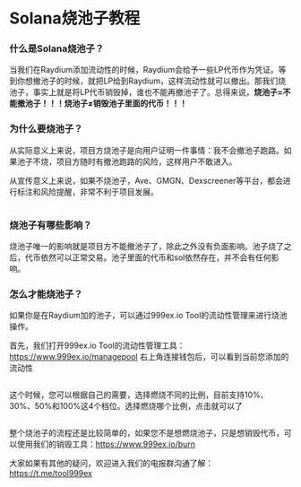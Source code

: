 # Solana烧池子教程

### 什么是Solana烧池子？

当我们在Raydium添加流动性的时候，Raydium会给予一些LP代币作为凭证。等到你想撤池子的时候，就把LP给到Raydium，这样流动性就可以撤出。那我们烧池子，事实上就是将LP代币销毁掉，谁也不能再撤池子了。总得来说，**烧池子=不能撤池子！！！烧池子≠销毁池子里面的代币！！！**

### 为什么要烧池子？

从实际意义上来说，项目方烧池子是向用户证明一件事情：我不会撤池子跑路。如果池子不烧，项目方随时有撤池跑路的风险，这样用户不敢进入。

从宣传意义上来说，如果不烧池子，Ave、GMGN、Dexscreener等平台，都会进行标注和风险提醒，非常不利于项目发展。

<figure><img src="https://1885923539-files.gitbook.io/~/files/v0/b/gitbook-x-prod.appspot.com/o/spaces%2FnmLBiMxr5iATgeZGW8in%2Fuploads%2FF5XDxbhBj9ltQk89PsvS%2Fgmgn%E7%83%A7%E6%B1%A0.png?alt=media&#x26;token=765c5823-2f0b-441c-acce-ddf40583c182" alt=""><figcaption></figcaption></figure>

### 烧池子有哪些影响？

烧池子唯一的影响就是项目方不能撤池子了，除此之外没有负面影响。池子烧了之后，代币依然可以正常交易。池子里面的代币和sol依然存在，并不会有任何影响。

### 怎么才能烧池子？

如果你是在Raydium加的池子，可以通过999ex.io Tool的流动性管理来进行烧池操作。

首先，我们打开999ex.io Tool的流动性管理工具：<https://www.999ex.io/managepool>  右上角连接钱包后，可以看到当前您添加的流动性

<figure><img src="https://1885923539-files.gitbook.io/~/files/v0/b/gitbook-x-prod.appspot.com/o/spaces%2FnmLBiMxr5iATgeZGW8in%2Fuploads%2Fl62UvFkHJy6GtfE2i3Cn%2F%E7%83%A7%E6%B1%A0%E6%B5%81%E5%8A%A8%E6%80%A7.png?alt=media&#x26;token=6614b202-cf73-4e57-85b6-13918e17950d" alt=""><figcaption></figcaption></figure>

这个时候，您可以根据自己的需要，选择燃烧不同的比例，目前支持10%、30%、50%和100%这4个档位。选择燃烧哪个比例，点击就可以了

<figure><img src="https://1885923539-files.gitbook.io/~/files/v0/b/gitbook-x-prod.appspot.com/o/spaces%2FnmLBiMxr5iATgeZGW8in%2Fuploads%2FFBPKzoBX6H4G6R6k6CKB%2F%E7%83%A7%E6%B1%A0%E6%AF%94%E4%BE%8B.png?alt=media&#x26;token=baa99b0a-5d1f-403f-8f59-79974f1b393c" alt=""><figcaption></figcaption></figure>

整个烧池子的流程还是比较简单的，如果您不是想燃烧池子，只是想销毁代币，可以使用我们的销毁工具：<https://www.999ex.io/burn>

大家如果有其他的疑问，欢迎进入我们的电报群沟通了解：<https://t.me/tool999ex>
